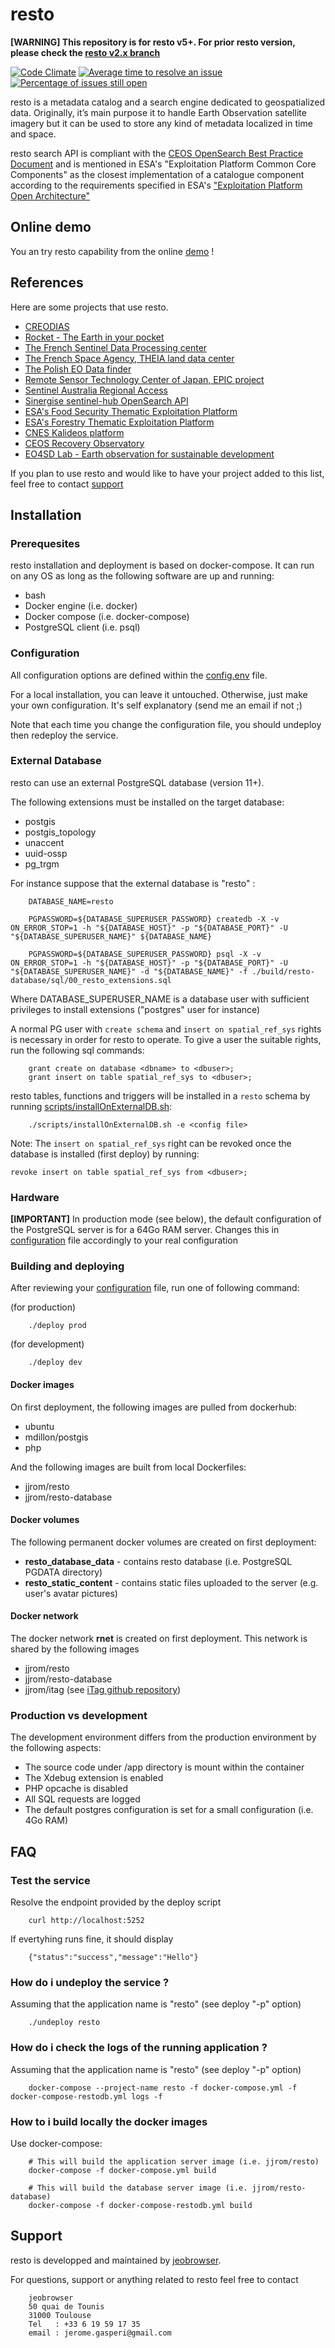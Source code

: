 # resto

**[WARNING] This repository is for resto v5+. For prior resto version, please check the [resto v2.x branch](https://github.com/jjrom/resto/tree/2.x)**

[![Code Climate](https://codeclimate.com/github/jjrom/resto/badges/gpa.svg)](https://codeclimate.com/github/jjrom/resto)
[![Average time to resolve an issue](http://isitmaintained.com/badge/resolution/jjrom/resto.svg)](http://isitmaintained.com/project/jjrom/resto "Average time to resolve an issue")
[![Percentage of issues still open](http://isitmaintained.com/badge/open/jjrom/resto.svg)](http://isitmaintained.com/project/jjrom/resto "Percentage of issues still open")

resto is a metadata catalog and a search engine dedicated to geospatialized data. Originally, it’s main purpose it to handle Earth Observation satellite imagery but it can be used to store any kind of metadata localized in time and space.

resto search API is compliant with the [CEOS OpenSearch Best Practice Document](http://ceos.org/ourwork/workinggroups/wgiss/access/opensearch/) and is mentioned in ESA's "Exploitation Platform Common Core Components" as the closest implementation of a catalogue component according to the requirements specified in ESA's ["Exploitation Platform Open Architecture"](https://tep.eo.esa.int/news/-/blogs/exploitation-platforms-open-architecture-released)

## Online demo

You an try resto capability from the online [demo](http://mapshup.com/projects/rocket/) !

## References

Here are some projects that use resto.

* [CREODIAS](https://creodias.eu/eo-data-finder-api-manual)
* [Rocket - The Earth in your pocket](http://mapshup.com/projects/rocket/#/home)
* [The French Sentinel Data Processing center](https://peps.cnes.fr/rocket/#/home)
* [The French Space Agency, THEIA land data center](https://theia.cnes.fr/atdistrib/rocket/#/home)
* [The Polish EO Data finder](http://finder.eocloud.eu/www/)
* [Remote Sensor Technology Center of Japan, EPIC project](http://www.geomatys.com/en/portfolio/epic.html)
* [Sentinel Australia Regional Access](https://copernicus.nci.org.au/sara.client/#/home)
* [Sinergise sentinel-hub OpenSearch API](http://sentinelhub-py.readthedocs.io/en/latest/opensearch.html)
* [ESA's Food Security Thematic Exploitation Platform](https://github.com/cgi-eoss/fstep)
* [ESA's Forestry Thematic Exploitation Platform](https://github.com/cgi-eoss/ftep)
* [CNES Kalideos platform](https://www.kalideos.fr)
* [CEOS Recovery Observatory](https://www.recovery-observatory.org)
* [EO4SD Lab - Earth observation for sustainable development](https://eo4sd-lab.net)

If you plan to use resto and would like to have your project added to this list, feel free to contact [support](#support)

## Installation

### Prerequesites
resto installation and deployment is based on docker-compose. It can run on any OS as long as the following software are up and running:

* bash
* Docker engine (i.e. docker)
* Docker compose (i.e. docker-compose)
* PostgreSQL client (i.e. psql)

### Configuration
All configuration options are defined within the [config.env](https://github.com/jjrom/resto/blob/master/config.env) file.

For a local installation, you can leave it untouched. Otherwise, just make your own configuration. It's self explanatory (send me an email if not ;)

Note that each time you change the configuration file, you should undeploy then redeploy the service.

### External Database
resto can use an external PostgreSQL database (version 11+).

The following extensions must be installed on the target database:
 * postgis
 * postgis_topology
 * unaccent
 * uuid-ossp
 * pg_trgm

For instance suppose that the external database is "resto" :

        DATABASE_NAME=resto

        PGPASSWORD=${DATABASE_SUPERUSER_PASSWORD} createdb -X -v ON_ERROR_STOP=1 -h "${DATABASE_HOST}" -p "${DATABASE_PORT}" -U "${DATABASE_SUPERUSER_NAME}" ${DATABASE_NAME}

        PGPASSWORD=${DATABASE_SUPERUSER_PASSWORD} psql -X -v ON_ERROR_STOP=1 -h "${DATABASE_HOST}" -p "${DATABASE_PORT}" -U "${DATABASE_SUPERUSER_NAME}" -d "${DATABASE_NAME}" -f ./build/resto-database/sql/00_resto_extensions.sql

Where DATABASE_SUPERUSER_NAME is a database user with sufficient privileges to install extensions ("postgres" user for instance)

A normal PG user with `create schema` and `insert on spatial_ref_sys` rights is necessary in order for resto to operate. To give a user the suitable rights, run the following sql commands:

        grant create on database <dbname> to <dbuser>;
        grant insert on table spatial_ref_sys to <dbuser>;

resto tables, functions and triggers will be installed in a `resto` schema by running [scripts/installOnExternalDB.sh](https://github.com/jjrom/resto/blob/master/scripts/installOnExternalDB.sh):

        ./scripts/installOnExternalDB.sh -e <config file>
        
Note: The `insert on spatial_ref_sys` right can be revoked once the database is installed (first deploy) by running:
    
    revoke insert on table spatial_ref_sys from <dbuser>; 

### Hardware
**[IMPORTANT]** In production mode (see below), the default configuration of the PostgreSQL server is for a 64Go RAM server. Changes this in [configuration](https://github.com/jjrom/resto/blob/master/config.env) file accordingly to your real configuration

### Building and deploying
After reviewing your [configuration](https://github.com/jjrom/resto/blob/master/config.env) file, run one of following command:

(for production)

        ./deploy prod

(for development)

        ./deploy dev

#### Docker images
On first deployment, the following images are pulled from dockerhub:

* ubuntu
* mdillon/postgis
* php

And the following images are built from local Dockerfiles:

* jjrom/resto
* jjrom/resto-database

#### Docker volumes
The following permanent docker volumes are created on first deployment:

* **resto_database_data** - contains resto database (i.e. PostgreSQL PGDATA directory)
* **resto_static_content** - contains static files uploaded to the server (e.g. user's avatar pictures)

#### Docker network
The docker network **rnet** is created on first deployment. This network is shared by the following images

* jjrom/resto
* jjrom/resto-database
* jjrom/itag (see [iTag github repository](https://github.com/jjrom/itag))

### Production vs development
The development environment differs from the production environment by the following aspects:

* The source code under /app directory is mount within the container
* The Xdebug extension is enabled
* PHP opcache is disabled
* All SQL requests are logged
* The default postgres configuration is set for a small configuration (i.e. 4Go RAM)

## FAQ

### Test the service
Resolve the endpoint provided by the deploy script

        curl http://localhost:5252

If evertyhing runs fine, it should display

        {"status":"success","message":"Hello"}

### How do i undeploy the service ?
Assuming that the application name is "resto" (see deploy "-p" option)

        ./undeploy resto

### How do i check the logs of the running application ?
Assuming that the application name is "resto" (see deploy "-p" option)

        docker-compose --project-name resto -f docker-compose.yml -f docker-compose-restodb.yml logs -f

### How to i build locally the docker images
Use docker-compose:

        # This will build the application server image (i.e. jjrom/resto)
        docker-compose -f docker-compose.yml build

        # This will build the database server image (i.e. jjrom/resto-database)
        docker-compose -f docker-compose-restodb.yml build

## <a name="support"></a>Support
resto is developped and maintained by [jeobrowser](https://mapshup.com). 

For questions, support or anything related to resto feel free to contact 

        jeobrowser
        50 quai de Tounis
        31000 Toulouse
        Tel   : +33 6 19 59 17 35
        email : jerome.gasperi@gmail.com

